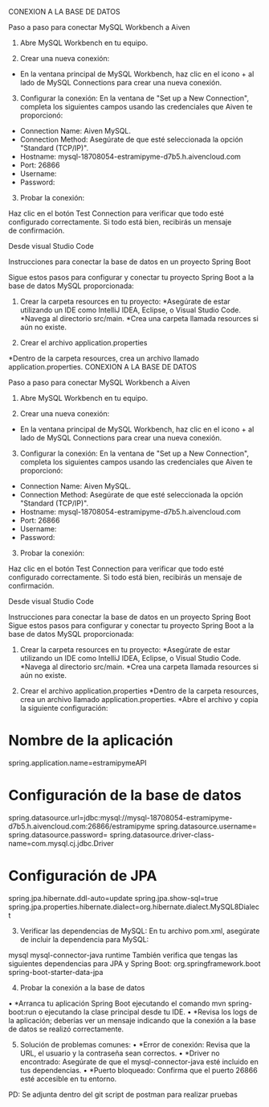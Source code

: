 CONEXION A LA BASE DE DATOS

Paso a paso para conectar MySQL Workbench a Aiven
1. Abre MySQL Workbench en tu equipo.

2. Crear una nueva conexión:

- En la ventana principal de MySQL Workbench, haz clic en el icono + al lado de MySQL Connections para crear una nueva conexión.

3. Configurar la conexión: En la ventana de "Set up a New Connection", completa los siguientes campos usando las credenciales que Aiven te proporcionó:

- Connection Name: Aiven MySQL.
- Connection Method: Asegúrate de que esté seleccionada la opción "Standard (TCP/IP)".
- Hostname: mysql-18708054-estramipyme-d7b5.h.aivencloud.com
- Port: 26866
- Username: 
- Password: 

3. Probar la conexión:

Haz clic en el botón Test Connection para verificar que todo esté configurado correctamente. Si todo está bien, recibirás un mensaje de confirmación.


Desde visual Studio Code

Instrucciones para conectar la base de datos en un proyecto Spring Boot

Sigue estos pasos para configurar y conectar tu proyecto Spring Boot a la base de datos MySQL proporcionada:

1. Crear la carpeta resources en tu proyecto:
 *Asegúrate de estar utilizando un IDE como IntelliJ IDEA, Eclipse, o Visual Studio Code.
 *Navega al directorio src/main.
 *Crea una carpeta llamada resources si aún no existe.

2. Crear el archivo application.properties

 *Dentro de la carpeta resources, crea un archivo llamado application.properties.
CONEXION A LA BASE DE DATOS

Paso a paso para conectar MySQL Workbench a Aiven
1. Abre MySQL Workbench en tu equipo.

2. Crear una nueva conexión:
- En la ventana principal de MySQL Workbench, haz clic en el icono + al lado de MySQL Connections para crear una nueva conexión.

3. Configurar la conexión: En la ventana de "Set up a New Connection", completa los siguientes campos usando las credenciales que Aiven te proporcionó:
- Connection Name: Aiven MySQL.
- Connection Method: Asegúrate de que esté seleccionada la opción "Standard (TCP/IP)".
- Hostname: mysql-18708054-estramipyme-d7b5.h.aivencloud.com
- Port: 26866
- Username: 
- Password: 

3. Probar la conexión:

Haz clic en el botón Test Connection para verificar que todo esté configurado correctamente. Si todo está bien, recibirás un mensaje de confirmación.

Desde visual Studio Code

Instrucciones para conectar la base de datos en un proyecto Spring Boot
Sigue estos pasos para configurar y conectar tu proyecto Spring Boot a la base de datos MySQL proporcionada:

1. Crear la carpeta resources en tu proyecto:
 *Asegúrate de estar utilizando un IDE como IntelliJ IDEA, Eclipse, o Visual Studio Code.
 *Navega al directorio src/main.
 *Crea una carpeta llamada resources si aún no existe.

2. Crear el archivo application.properties
 *Dentro de la carpeta resources, crea un archivo llamado application.properties.
 *Abre el archivo y copia la siguiente configuración:
# Nombre de la aplicación
spring.application.name=estramipymeAPI
# Configuración de la base de datos
spring.datasource.url=jdbc:mysql://mysql-18708054-estramipyme-d7b5.h.aivencloud.com:26866/estramipyme
spring.datasource.username=
spring.datasource.password=
spring.datasource.driver-class-name=com.mysql.cj.jdbc.Driver
# Configuración de JPA
spring.jpa.hibernate.ddl-auto=update
spring.jpa.show-sql=true
spring.jpa.properties.hibernate.dialect=org.hibernate.dialect.MySQL8Dialect



3. Verificar las dependencias de MySQL:
En tu archivo pom.xml, asegúrate de incluir la dependencia para MySQL:
<dependency>
    <groupId>mysql</groupId>
    <artifactId>mysql-connector-java</artifactId>
    <scope>runtime</scope>
</dependency>
También verifica que tengas las siguientes dependencias para JPA y Spring Boot:
<dependency>
    <groupId>org.springframework.boot</groupId>
    <artifactId>spring-boot-starter-data-jpa</artifactId>
</dependency>


4. Probar la conexión a la base de datos

•	*Arranca tu aplicación Spring Boot ejecutando el comando mvn spring-boot:run o ejecutando la clase principal desde tu IDE.
•	*Revisa los logs de la aplicación; deberías ver un mensaje indicando que la conexión a la base de datos se realizó correctamente.


5. Solución de problemas comunes:
•	*Error de conexión: Revisa que la URL, el usuario y la contraseña sean correctos.
•	*Driver no encontrado: Asegúrate de que el mysql-connector-java esté incluido en tus dependencias.
•	*Puerto bloqueado: Confirma que el puerto 26866 esté accesible en tu entorno.


PD: Se adjunta dentro del git script de postman para realizar pruebas
